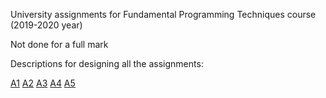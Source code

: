 University assignments for Fundamental Programming Techniques course (2019-2020 year)

Not done for a full mark

Descriptions for designing all the assignments:

[A1](https://drive.google.com/file/d/1L6AiWwk7m6PPpQEPhlUKSyPFCFN6FMMB/view?usp=sharing)
  [A2](https://drive.google.com/file/d/1sqo8GrhG8vWzVUEEq6gQnPyoXmDaJz2v/view?usp=sharing)
  [A3](https://drive.google.com/file/d/1WD2CWOO_1yeRMJnyf8OpxXXGSt_zrcSm/view?usp=sharing)
  [A4](https://drive.google.com/file/d/1S_llu_45DyZ6Nbts772OzuTLi85uCd7W/view?usp=sharing)
  [A5](https://drive.google.com/file/d/15hGHbSoMJLhYZv6bLtcGZkXAUjuTYe0Q/view?usp=sharing)
